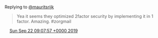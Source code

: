 Replying to [@mauritsrijk](https://twitter.com/mauritsrijk/status/1174714692083826688)

> Yea it seems they optimized 2factor security by implementing it in 1 factor\. Amazing\. \#zorgmail

<img src="../../media/tweet.ico" width="12" /> [Sun Sep 22 09:07:57 +0000 2019](https://twitter.com/DromerDenker/status/1175698235626807296)